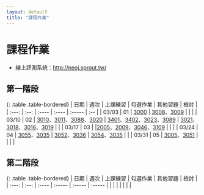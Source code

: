 ```yaml
---
layout: default
title: "課程作業"
---
```

# 課程作業

* 線上評測系統：<http://neoj.sprout.tw/>

## 第一階段

{: .table .table-bordered}
| 日期  | 週次 | 上課練習 | 勾選作業 | 其他習題 | 檢討 |
| :---: | :--: | :---- | :---- | :----- | :-- |
| 03/03 | 01 | [3000](https://neoj.sprout.tw/problem/3000/) | [3008](https://neoj.sprout.tw/problem/3008/)、[3009](https://neoj.sprout.tw/problem/3009/) |  |  |
| 03/10 | 02 | [3010](https://neoj.sprout.tw/problem/3010/)、[3011](https://neoj.sprout.tw/problem/3011/)、[3088](https://neoj.sprout.tw/problem/3088/)、[3020](https://neoj.sprout.tw/problem/3020/) | [3401](https://neoj.sprout.tw/problem/3401/)、[3402](https://neoj.sprout.tw/problem/3402/)、[3023](https://neoj.sprout.tw/problem/3023/)、[3089](https://neoj.sprout.tw/problem/3089/) | [3021](https://neoj.sprout.tw/problem/3021/)、[3018](https://neoj.sprout.tw/problem/3018/)、[3016](https://neoj.sprout.tw/problem/3016/)、[3019](https://neoj.sprout.tw/problem/3019/) |  |
| 03/17 | 03 |  |[2005](https://neoj.sprout.tw/problem/2005/)、[2009](https://neoj.sprout.tw/problem/2009/)、[3046](https://neoj.sprout.tw/problem/3046/)、[3109](https://neoj.sprout.tw/problem/3109/) | | |
| 03/24 | 04 | [3055](https://neoj.sprout.tw/problem/3055/)、[3035](https://neoj.sprout.tw/problem/3035/) | [3052](https://neoj.sprout.tw/problem/3052/)、[3036](https://neoj.sprout.tw/problem/3036/) | [3054](https://neoj.sprout.tw/problem/3054/)、[3035](https://neoj.sprout.tw/problem/3015/)  | |
| 03/31 | 05 | [3005](https://neoj.sprout.tw/problem/3005/)、[3051](https://neoj.sprout.tw/problem/3051/) | | | |

## 第二階段

{: .table .table-bordered}
| 日期  | 週次 | 上課練習 | 勾選作業 | 其他習題 | 檢討 |
| :---: | :--: | :---- | :----- | :----- | :----- |
|  |  |  |  |  |  |

